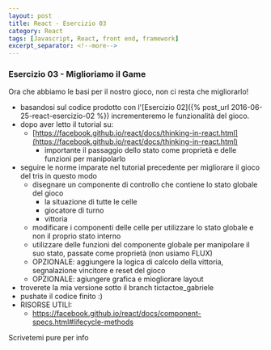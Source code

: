 ```yaml
---
layout: post
title: React - Esercizio 03
category: React
tags: [Javascript, React, front end, framework]
excerpt_separator: <!--more-->
---
```


### Esercizio 03 - Miglioriamo il Game

Ora che abbiamo le basi per il nostro gioco, non ci resta che migliorarlo!
<!--more-->

* basandosi sul codice prodotto con l'[Esercizio 02]({% post_url 2016-06-25-react-esercizio-02 %}) incrementeremo le funzionalità del gioco.
* dopo aver letto il tutorial su:
    * [https://facebook.github.io/react/docs/thinking-in-react.html](https://facebook.github.io/react/docs/thinking-in-react.html)
        * importante il passaggio dello stato come proprietà e delle funzioni per manipolarlo
* seguire le norme imparate nel tutorial precedente per migliorare il gioco del tris in questo modo
    * disegnare un componente di controllo che contiene lo stato globale del gioco
      * la situazione di tutte le celle
      * giocatore di turno
      * vittoria
    * modificare i componenti delle celle per utilizzare lo stato globale e non il proprio stato interno
    * utilizzare delle funzioni del componente globale per manipolare il suo stato, passate come proprietà (non usiamo FLUX)
    * OPZIONALE: aggiungere la logica di calcolo della vittoria, segnalazione vincitore e reset del gioco
    * OPZIONALE: agiungere grafica e miogliorare layout
* troverete la mia versione sotto il branch tictactoe_gabriele
* pushate il codice finito :)
* RISORSE UTILI:
    * https://facebook.github.io/react/docs/component-specs.html#lifecycle-methods

Scrivetemi pure per info
